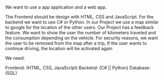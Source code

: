 We want to use a app application and a web app.

The Frontend should be design with HTML, CSS and JavaScript. For the backend we want to use C# or Python. In our Project we use a map similar to google for the location of the other users. Our Project has a feedback feature. We want to show the user the number of kilometers traveled and the consumption depending on the vehicle. For security reasons, we want the user to be removed from the map after a trip, If the user wants to continue driving, the location will be activated again

We need: 

Frontend:	(HTML, CSS, JavaScript)
Backend:	(C# || Python)
Database: 	(SQL) 